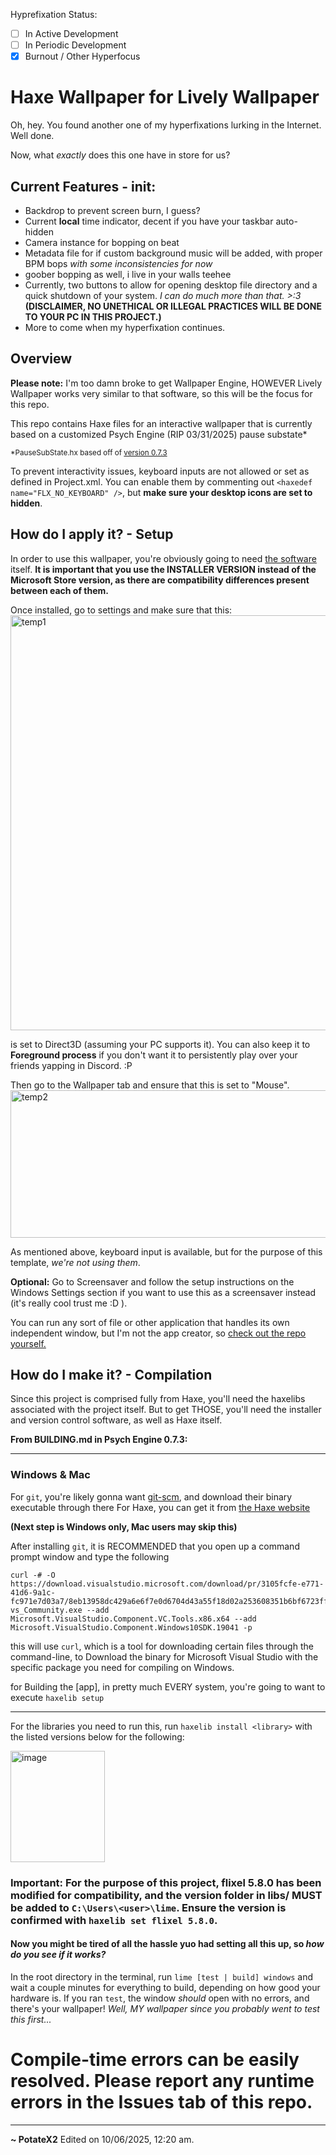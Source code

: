 Hyprefixation Status:
- [ ] In Active Development
- [ ] In Periodic Development
- [x] Burnout / Other Hyperfocus

# Haxe Wallpaper for Lively Wallpaper
Oh, hey. You found another one of my hyperfixations lurking in the Internet. Well done.

Now, what *exactly* does this one have in store for us?

## Current Features - init:

* Backdrop to prevent screen burn, I guess?
* Current **local** time indicator, decent if you have your taskbar auto-hidden
* Camera instance for bopping on beat
* Metadata file for if custom background music will be added, with proper BPM bops *with some inconsistencies for now*
* goober bopping as well, i live in your walls teehee
* Currently, two buttons to allow for opening desktop file directory and a quick shutdown of your system. *I can do much more than that. >:3* **(DISCLAIMER, NO UNETHICAL OR ILLEGAL PRACTICES WILL BE DONE TO YOUR PC IN THIS PROJECT.)**
* More to come when my hyperfixation continues.

## Overview
**Please note:** I'm too damn broke to get Wallpaper Engine, HOWEVER Lively Wallpaper works very similar to that software, so this will be the focus for this repo.

This repo contains Haxe files for an interactive wallpaper that is currently based on a customized Psych Engine (RIP 03/31/2025) pause substate*

<sup>*PauseSubState.hx based off of [version 0.7.3](https://github.com/ShadowMario/FNF-PsychEngine/releases/tag/0.7.3)</sup>

To prevent interactivity issues, keyboard inputs are not allowed or set as defined in Project.xml. You can enable them by commenting out `<haxedef name="FLX_NO_KEYBOARD" />`, but **make sure your desktop icons are set to hidden**.

## How do I apply it? - Setup
In order to use this wallpaper, you're obviously going to need [the software](https://www.rocksdanister.com/lively) itself. **It is important that you use the INSTALLER VERSION instead of the Microsoft Store version, as there are compatibility differences present between each of them.**

Once installed, go to settings and make sure that this:
<img width="850" height="664" alt="temp1" src="https://github.com/user-attachments/assets/5d7e9be9-7765-45cd-8cca-d564590603db" />

is set to Direct3D (assuming your PC supports it). You can also keep it to **Foreground process** if you don't want it to persistently play over your friends yapping in Discord. :P

Then go to the Wallpaper tab and ensure that this is set to "Mouse".
<img width="847" height="236" alt="temp2" src="https://github.com/user-attachments/assets/8c963dec-bd23-4875-b8f1-0da6d01c668a" />

As mentioned above, keyboard input is available, but for the purpose of this template, *we're not using them*.

**Optional:** Go to Screensaver and follow the setup instructions on the Windows Settings section if you want to use this as a screensaver instead (it's really cool trust me :D ).

You can run any sort of file or other application that handles its own independent window, but I'm not the app creator, so [check out the repo yourself.](https://github.com/rocksdanister/lively)

## How do I make it? - Compilation
Since this project is comprised fully from Haxe, you'll need the haxelibs associated with the project itself. But to get THOSE, you'll need the installer and version control software, as well as Haxe itself.

**From BUILDING.md in Psych Engine 0.7.3:**

---
### Windows & Mac

For `git`, you're likely gonna want [git-scm](https://git-scm.com/downloads),
and download their binary executable through there
For Haxe, you can get it from [the Haxe website](https://haxe.org/download/)

**(Next step is Windows only, Mac users may skip this)**

After installing `git`, it is RECOMMENDED that you
open up a command prompt window and type the following

```
curl -# -O https://download.visualstudio.microsoft.com/download/pr/3105fcfe-e771-41d6-9a1c-fc971e7d03a7/8eb13958dc429a6e6f7e0d6704d43a55f18d02a253608351b6bf6723ffdaf24e/vs_Community.exe
vs_Community.exe --add Microsoft.VisualStudio.Component.VC.Tools.x86.x64 --add Microsoft.VisualStudio.Component.Windows10SDK.19041 -p
```
this will use `curl`, which is a tool for downloading certain files through the command-line,
to Download the binary for Microsoft Visual Studio with the specific package you need for compiling on Windows.

for Building the [app], in pretty much EVERY system, you're going to want to execute `haxelib setup`

---

For the libraries you need to run this, run `haxelib install <library>` with the listed versions below for the following:

<img width="151" height="178" alt="image" src="https://github.com/user-attachments/assets/ac16b22a-172c-482c-9afe-9b761c399d26" />

### Important: For the purpose of this project, flixel 5.8.0 has been modified for compatibility, and the version folder in libs/ MUST be added to `C:\Users\<user>\lime`. Ensure the version is confirmed with `haxelib set flixel 5.8.0`.

#### Now you might be tired of all the hassle yuo had setting all this up, so *how do you see if it works?*

In the root directory in the terminal, run `lime [test | build] windows` and wait a couple minutes for everything to build, depending on how good your hardware is. If you ran `test`, the window *should* open with no errors, and there's your wallpaper! _Well, MY wallpaper since you probably went to test this first..._

# Compile-time errors can be easily resolved. Please report any runtime errors in the Issues tab of this repo.

---
**\~ PotateX2**
Edited on 10/06/2025, 12:20 am.
